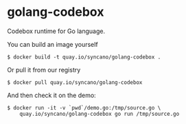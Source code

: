 # golang-codebox

Codebox runtime for Go language.

You can build an image yourself

```
$ docker build -t quay.io/syncano/golang-codebox .
```

Or pull it from our registry

```
$ docker pull quay.io/syncano/golang-codebox
```

And then check it on the demo:

```
$ docker run -it -v `pwd`/demo.go:/tmp/source.go \
    quay.io/syncano/golang-codebox go run /tmp/source.go
```

